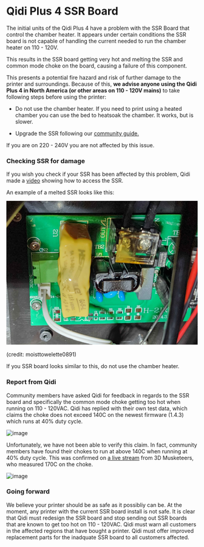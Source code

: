 # Qidi Plus 4 SSR Board

The initial units of the Qidi Plus 4 have a problem with the SSR Board that control the chamber heater. It appears under certain conditions the SSR board is not capable of handling the current needed to run the chamber heater on 110 - 120V. 

This results in the SSR board getting very hot and melting the SSR and common mode choke on the board, causing a failure of this component. 

This presents a potential fire hazard and risk of further damage to the printer and surroundings. Because of this, **we advise anyone using the Qidi Plus 4 in North America (or other areas on 110 - 120V  mains)** to take following steps before using the printer:

- Do not use the chamber heater. If you need to print using a heated chamber you can use the bed to heatsoak the chamber. It works, but is slower.

- Upgrade the SSR following our [community guide.](https://github.com/qidi-community/Plus4-Wiki/tree/main/content/heater-ssr-upgrade)

If you are on 220 - 240V you are not affected by this issue.

### Checking SSR for damage

If you wish you check if your SSR has been affected by this problem, Qidi made a [video](https://drive.google.com/drive/folders/180hEn-bLIeLqfGz-xd5-HUZBBD4ypZ1-) showing how to access the SSR. 

An example of a melted SSR looks like this: 

![alt text](ssr_board_bad.jpg)

(credit: moisttowelette0891)

If you SSR board looks similar to this, do not use the chamber heater.

### Report from Qidi

Community members have asked Qidi for feedback in regards to the SSR board and specifically the common mode choke getting too hot when running on 110 - 120VAC. Qidi has replied with their own test data, which claims the choke does not exceed 140C on the newest firmware (1.4.3) which runs at 40% duty cycle.

![image](https://github.com/user-attachments/assets/14fba30c-9dd1-4e46-97b8-404fc832e568)

Unfortunately, we have not been able to verify this claim. In fact, community members have found their chokes to run at above 140C when running at 40% duty cycle. This was confirmed on [a live stream](https://www.youtube.com/live/qRWI1maTK6A?si=soHidMfEpfUPszE3&t=13469) from 3D Musketeers, who measured 170C on the choke. 

![image](https://github.com/user-attachments/assets/5d1854be-8973-4457-b779-6f63a6992e6a)


### Going forward

We believe your printer should be as safe as it possibliy can be. At the moment, any printer with the current SSR board install is not safe. It is clear that Qidi must redesign the SSR board and stop sending out SSR boards that are known to get too hot on 110 - 120VAC. Qidi must warn all customers in the affected regions that have bought a printer. Qidi must offer improved replacement parts for the inadquate SSR board to all customers affected.


